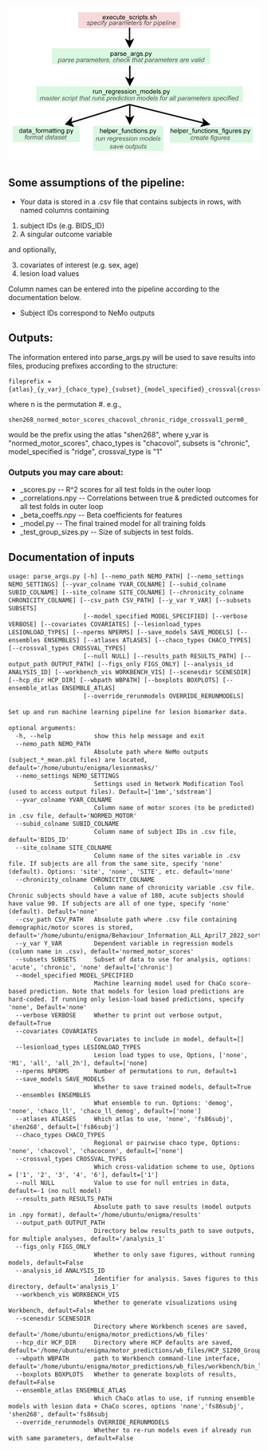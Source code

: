 ![Pipeline](pipeline.png)

## Some assumptions of the pipeline:

- Your data is stored in a .csv file that contains subjects in rows, with named columns containing 
1) subject IDs (e.g. BIDS_ID)
2) A singular outcome variable

and optionally,

3) covariates of interest (e.g. sex, age)
4) lesion load values 

Column names can be entered into the pipeline according to the documentation below.

- Subject IDs correspond to NeMo outputs

## Outputs:

The information entered into parse_args.py will be used to save results into files, producing prefixes according to the structure:

```
fileprefix = {atlas}_{y_var}_{chaco_type}_{subset}_{model_specified}_crossval{crossval_type}_{n}_
```
where n is the permutation #.
e.g., 

```
shen268_normed_motor_scores_chacovol_chronic_ridge_crossval1_perm0_
```
would be the prefix using the atlas "shen268", where y_var is "normed_motor_scores", chaco_types is "chacovol", subsets is "chronic", model_specified is "ridge", crossval_type is "1"

### Outputs you may care about:

- _scores.py
-- R^2 scores for all test folds in the outer loop
- _correlations.npy
-- Correlations between true & predicted outcomes for all test folds in outer loop
- _beta_coeffs.npy
-- Beta coefficients for features
- _model.py 
-- The final trained model for all training folds
- _test_group_sizes.py 
-- Size of subjects in test folds.

## Documentation of inputs
```
usage: parse_args.py [-h] [--nemo_path NEMO_PATH] [--nemo_settings NEMO_SETTINGS] [--yvar_colname YVAR_COLNAME] [--subid_colname SUBID_COLNAME] [--site_colname SITE_COLNAME] [--chronicity_colname CHRONICITY_COLNAME] [--csv_path CSV_PATH] [--y_var Y_VAR] [--subsets SUBSETS]
                     [--model_specified MODEL_SPECIFIED] [--verbose VERBOSE] [--covariates COVARIATES] [--lesionload_types LESIONLOAD_TYPES] [--nperms NPERMS] [--save_models SAVE_MODELS] [--ensembles ENSEMBLES] [--atlases ATLASES] [--chaco_types CHACO_TYPES] [--crossval_types CROSSVAL_TYPES]
                     [--null NULL] [--results_path RESULTS_PATH] [--output_path OUTPUT_PATH] [--figs_only FIGS_ONLY] [--analysis_id ANALYSIS_ID] [--workbench_vis WORKBENCH_VIS] [--scenesdir SCENESDIR] [--hcp_dir HCP_DIR] [--wbpath WBPATH] [--boxplots BOXPLOTS] [--ensemble_atlas ENSEMBLE_ATLAS]
                     [--override_rerunmodels OVERRIDE_RERUNMODELS]

Set up and run machine learning pipeline for lesion biomarker data.

optional arguments:
  -h, --help            show this help message and exit
  --nemo_path NEMO_PATH
                        Absolute path where NeMo outputs (subject_*_mean.pkl files) are located, default='/home/ubuntu/enigma/lesionmasks/'
  --nemo_settings NEMO_SETTINGS
                        Settings used in Network Modification Tool (used to access output files). Default=['1mm','sdstream']
  --yvar_colname YVAR_COLNAME
                        Column name of motor scores (to be predicted) in .csv file, default='NORMED_MOTOR'
  --subid_colname SUBID_COLNAME
                        Column name of subject IDs in .csv file, default='BIDS_ID'
  --site_colname SITE_COLNAME
                        Column name of the sites variable in .csv file. If subjects are all from the same site, specify 'none' (default). Options: 'site', 'none', 'SITE', etc. default='none'
  --chronicity_colname CHRONICITY_COLNAME
                        Column name of chronicity variable .csv file. Chronic subjects should have a value of 180, acute subjects should have value 90. If subjects are all of one type, specify 'none' (default). Default='none'
  --csv_path CSV_PATH   Absolute path where .csv file containing demographic/motor scores is stored, default='/home/ubuntu/enigma/Behaviour_Information_ALL_April7_2022_sorted_CST_12_ll_slnm.csv'
  --y_var Y_VAR         Dependent variable in regression models (column name in .csv), default='normed_motor_scores'
  --subsets SUBSETS     Subset of data to use for analysis, options: 'acute', 'chronic', 'none' default=['chronic']
  --model_specified MODEL_SPECIFIED
                        Machine learning model used for ChaCo score-based prediction. Note that models for lesion load predictions are hard-coded. If running only lesion-load based predictions, specify 'none', Default='none'
  --verbose VERBOSE     Whether to print out verbose output, default=True
  --covariates COVARIATES
                        Covariates to include in model, default=[]
  --lesionload_types LESIONLOAD_TYPES
                        Lesion load types to use, Options, ['none', 'M1', 'all', 'all_2h'], default=['none]
  --nperms NPERMS       Number of permutations to run, default=1
  --save_models SAVE_MODELS
                        Whether to save trained models, default=True
  --ensembles ENSEMBLES
                        What ensemble to run. Options: 'demog', 'none', 'chaco_ll', 'chaco_ll_demog', default=['none']
  --atlases ATLASES     Which atlas to use, 'none', 'fs86subj', 'shen268', default=['fs86subj']
  --chaco_types CHACO_TYPES
                        Regional or pairwise chaco type, Options: 'none', 'chacovol', 'chacoconn', default=['none']
  --crossval_types CROSSVAL_TYPES
                        Which cross-validation scheme to use, Options = ['1', '2', '3', '4', '6'], default=['1']
  --null NULL           Value to use for null entries in data, default=-1 (no null model)
  --results_path RESULTS_PATH
                        Absolute path to save results (model outputs in .npy format), default='/home/ubuntu/enigma/results'
  --output_path OUTPUT_PATH
                        Directory below results_path to save outputs, for multiple analyses, default='/analysis_1'
  --figs_only FIGS_ONLY
                        Whether to only save figures, without running models, default=False
  --analysis_id ANALYSIS_ID
                        Identifier for analysis. Saves figures to this directory, default='analysis_1'
  --workbench_vis WORKBENCH_VIS
                        Whether to generate visualizations using Workbench, default=False
  --scenesdir SCENESDIR
                        Directory where Workbench scenes are saved, default='/home/ubuntu/enigma/motor_predictions/wb_files'
  --hcp_dir HCP_DIR     Directory where HCP defaults are saved, default='/home/ubuntu/enigma/motor_predictions/wb_files/HCP_S1200_GroupAvg_v1'
  --wbpath WBPATH       path to Workbench command-line interface, default='/home/ubuntu/enigma/motor_predictions/wb_files/workbench/bin_linux64'
  --boxplots BOXPLOTS   Whether to generate boxplots of results, default=False
  --ensemble_atlas ENSEMBLE_ATLAS
                        Which ChaCo atlas to use, if running ensemble models with lesion data + ChaCo scores, options 'none','fs86subj', 'shen268', default='fs86subj
  --override_rerunmodels OVERRIDE_RERUNMODELS
                        Whether to re-run models even if already run with same parameters, default=False
```
